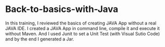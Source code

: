 # Back-to-basics-with-Java

In this training, I reviewed the basics of creating JAVA App without a real JAVA IDE. I created a JAVA App in command line, compile it and execute it without Maven. And I used Junit to set a Unit Test (with Visual Sutio Code) and by the end I generated a Jar.
